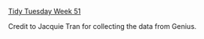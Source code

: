 [Tidy Tuesday Week 51](https://github.com/rfordatascience/tidytuesday/tree/master/data/2021/2021-12-14)

Credit to Jacquie Tran for collecting the data from Genius. 
